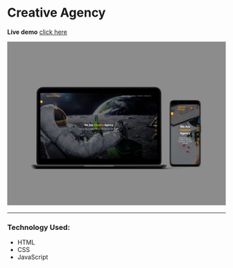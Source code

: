 # **Creative Agency**

**Live demo** [click here](https://creative-agency-app.netlify.app/)

![alt text](./images/overview.jpg)

---

### **Technology Used:**

-   HTML
-   CSS
-   JavaScript
